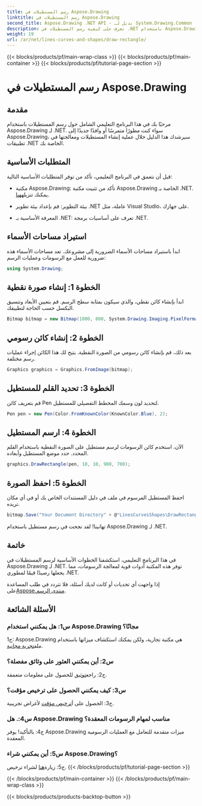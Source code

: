 ```yaml
---
title: رسم المستطيلات في Aspose.Drawing
linktitle: رسم المستطيلات في Aspose.Drawing
second_title: Aspose.Drawing .NET API - بديل لـ System.Drawing.Common
description: تعرف على كيفية رسم المستطيلات في .NET باستخدام Aspose.Drawing. دليل خطوة بخطوة مع أمثلة التعليمات البرمجية.
weight: 19
url: /ar/net/lines-curves-and-shapes/draw-rectangle/
---
```


{{< blocks/products/pf/main-wrap-class >}}
{{< blocks/products/pf/main-container >}}
{{< blocks/products/pf/tutorial-page-section >}}

# رسم المستطيلات في Aspose.Drawing

## مقدمة

مرحبًا بك في هذا البرنامج التعليمي الشامل حول رسم المستطيلات باستخدام Aspose.Drawing لـ .NET. سواء كنت مطورًا متمرسًا أو وافدًا جديدًا إلى Aspose.Drawing، سيرشدك هذا الدليل خلال عملية إنشاء المستطيلات ومعالجتها في تطبيقات .NET الخاصة بك.

## المتطلبات الأساسية

قبل أن نتعمق في البرنامج التعليمي، تأكد من توفر المتطلبات الأساسية التالية:

- مكتبة Aspose.Drawing: تأكد من تثبيت مكتبة Aspose.Drawing الخاصة بـ .NET. يمكنك تنزيله[هنا](https://releases.aspose.com/drawing/net/).

- بيئة التطوير: قم بإعداد بيئة تطوير .NET عاملة، مثل Visual Studio، على جهازك.

- المعرفة الأساسية بـ .NET: تعرف على أساسيات برمجة .NET.

## استيراد مساحات الأسماء

ابدأ باستيراد مساحات الأسماء الضرورية إلى مشروعك. تعد مساحات الأسماء هذه ضرورية للعمل مع الرسومات وعمليات الرسم:

```csharp
using System.Drawing;
```

## الخطوة 1: إنشاء صورة نقطية

ابدأ بإنشاء كائن نقطي، والذي سيكون بمثابة سطح الرسم. قم بتعيين الأبعاد وتنسيق البكسل حسب الحاجة لتطبيقك.

```csharp
Bitmap bitmap = new Bitmap(1000, 800, System.Drawing.Imaging.PixelFormat.Format32bppPArgb);
```

## الخطوة 2: إنشاء كائن رسومي

بعد ذلك، قم بإنشاء كائن رسومي من الصورة النقطية. يتيح لك هذا الكائن إجراء عمليات رسم مختلفة.

```csharp
Graphics graphics = Graphics.FromImage(bitmap);
```

## الخطوة 3: تحديد القلم للمستطيل

قم بتعريف كائن Pen لتحديد لون وسمك المخطط التفصيلي للمستطيل.

```csharp
Pen pen = new Pen(Color.FromKnownColor(KnownColor.Blue), 2);
```

## الخطوة 4: ارسم المستطيل

الآن، استخدم كائن الرسومات لرسم مستطيل على الصورة النقطية باستخدام القلم المحدد. حدد موضع المستطيل وأبعاده.

```csharp
graphics.DrawRectangle(pen, 10, 10, 900, 700);
```

## الخطوة 5: احفظ الصورة

احفظ المستطيل المرسوم في ملف في دليل المستندات الخاص بك أو في أي مكان تريده.

```csharp
bitmap.Save("Your Document Directory" + @"LinesCurvesShapes\DrawRectangle_out.png");
```

تهانينا! لقد نجحت في رسم مستطيل باستخدام Aspose.Drawing لـ .NET.

## خاتمة

في هذا البرنامج التعليمي، استكشفنا الخطوات الأساسية لرسم المستطيلات في Aspose.Drawing لـ .NET. توفر هذه المكتبة أدوات قوية لمعالجة الرسومات، مما يجعلها رصيدًا قيمًا لمطوري .NET.

 إذا واجهت أي تحديات أو كانت لديك أسئلة، فلا تتردد في طلب المساعدة على[Aspose.منتدى الرسم](https://forum.aspose.com/c/diagram/17).

## الأسئلة الشائعة

### س1: هل يمكنني استخدام Aspose.Drawing مجانًا؟

 ج1: Aspose.Drawing هي مكتبة تجارية، ولكن يمكنك استكشاف ميزاتها باستخدام ملف[تجربة مجانية](https://releases.aspose.com/).

### س2: أين يمكنني العثور على وثائق مفصلة؟

 ج2: راجع[توثيق](https://reference.aspose.com/drawing/net/) للحصول على معلومات متعمقة.

### س3: كيف يمكنني الحصول على ترخيص مؤقت؟

 ج3: الحصول على أ[ترخيص مؤقت](https://purchase.aspose.com/temporary-license/) لأغراض تجريبية.

### س4:. هل Aspose.Drawing مناسب لمهام الرسومات المعقدة؟

ج4: بالتأكيد! يوفر Aspose.Drawing ميزات متقدمة للتعامل مع العمليات الرسومية المعقدة.

### س5: أين يمكنني شراء Aspose.Drawing؟

 ج5: زيارة[هنا](https://purchase.aspose.com/buy) لشراء ترخيص.
{{< /blocks/products/pf/tutorial-page-section >}}

{{< /blocks/products/pf/main-container >}}
{{< /blocks/products/pf/main-wrap-class >}}

{{< blocks/products/products-backtop-button >}}
